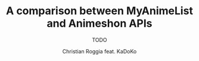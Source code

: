 ---
path: '/blog/a-comparison-between-myanimelist-and-animeshon-apis/'
slug: 'a-comparison-between-myanimelist-and-animeshon-apis'
publishedAt: '2021-01-07'
author: Christian Roggia feat. KaDoKo
target: developers

title: 'A comparison between MyAnimeList and Animeshon APIs'
teaser: |
  Visualize the different amount of data available through the
  MyAnimeList vs Animeshon APIs and discover how data is filtered
  through GraphQL vs REST APIs.

subtitle: >
  TODO

overline: >
  GraphQL API insight
---